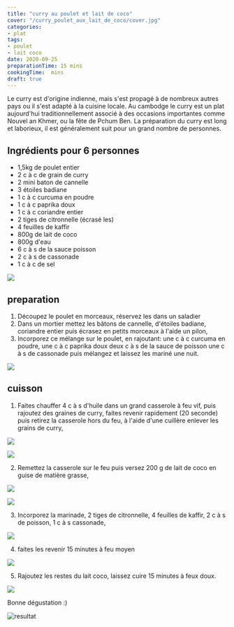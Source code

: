 ```yaml
---
title: "curry au poulet et lait de coco"
cover: "/curry_poulet_aux_lait_de_coco/cover.jpg"
categories:
- plat
tags:
- poulet
- lait coco
date: 2020-09-25
preparationTime: 15 mins
cookingTime:  mins
draft: true
---
```

Le curry est d'origine indienne, mais s'est propagé à de nombreux autres pays ou il s'est adapté à la cuisine locale.
Au cambodge le curry est un plat aujourd'hui traditionnellement associé à des occasions importantes comme Nouvel an Khmer, ou la fête de Pchum Ben. 
La préparation du curry est long et laborieux, il est généralement suit pour un grand nombre de personnes.
 
<!--more--> 

## Ingrédients pour 6 personnes

- 1,5kg de poulet entier
- 2 c à c de grain de curry
- 2 mini baton de cannelle
- 3 étoiles badiane
- 1 c à c curcuma en poudre
- 1 c à c paprika doux
- 1 c à c coriandre entier
- 2 tiges de citronnelle (écrasé les)
- 4 feuilles de kaffir
- 800g de lait de coco 
- 800g d'eau
- 6 c à s de la sauce poisson
- 2 c à s de cassonade
- 1 c à c de sel

![](01.jpg)
 
## preparation ##

1. Découpez le poulet en morceaux, réservez les dans un saladier
2. Dans un mortier mettez les bâtons de cannelle, d'étoiles badiane, coriandre entier puis écrasez en petits morceaux à l'aide un pilon,
3. Incorporez ce mélange sur le poulet, en rajoutant: 
   une c à c curcuma en poudre, 
   une c à c paprika doux
   deux c à s de la sauce de poisson
   une c à s de cassonade
   puis mélangez et laissez les mariné une nuit.

![](02.jpg)   

## cuisson ##

1. Faites chauffer 4 c à s d'huile dans un grand casserole à feu vif, puis rajoutez des graines de curry, faites revenir rapidement (20 seconde) puis retirez la casserole hors du feu, à l'aide d'une cuillère enlever les grains de curry,

![](03.jpg)

![](04.jpg)


2. Remettez la casserole sur le feu puis versez 200 g de lait de coco en guise de matière grasse, 

![](05.jpg)

![](06.jpg)

3. Incorporez la marinade, 2 tiges de citronnelle, 4 feuilles de kaffir, 2 c à s de poisson, 1 c à s cassonade,

![](07.jpg)

4. faites les revenir 15 minutes à feu moyen

![](08.jpg)

5. Rajoutez les restes du lait coco, laissez cuire 15 minutes à feux doux. 

![](09.jpg)

Bonne dégustation :)

![resultat](cover.jpg)